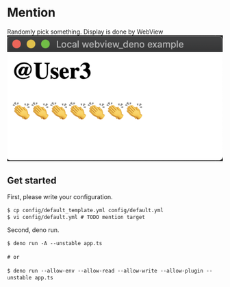 # Mention
Randomly pick something. Display is done by WebView
![screenshot](./screenshot.png)

## Get started
First, please write your configuration.
```Shell
$ cp config/default_template.yml config/default.yml
$ vi config/default.yml # TODO mention target
```
Second, deno run.
```Shell
$ deno run -A --unstable app.ts

# or 

$ deno run --allow-env --allow-read --allow-write --allow-plugin --unstable app.ts
```
